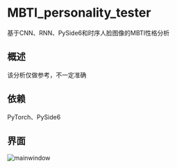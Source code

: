 # MBTI_personality_tester
基于CNN、RNN、PySide6和时序人脸图像的MBTI性格分析
## 概述
该分析仅做参考，不一定准确
## 依赖
PyTorch、PySide6
## 界面
![mainwindow](https://github.com/user-attachments/assets/72810bb2-86ad-48cd-b423-0c50d624d80b)
